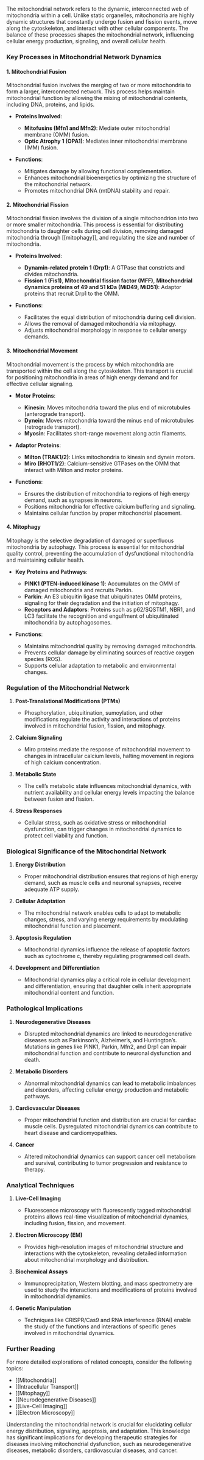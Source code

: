The mitochondrial network refers to the dynamic, interconnected web of mitochondria within a cell. Unlike static organelles, mitochondria are highly dynamic structures that constantly undergo fusion and fission events, move along the cytoskeleton, and interact with other cellular components. The balance of these processes shapes the mitochondrial network, influencing cellular energy production, signaling, and overall cellular health.

### Key Processes in Mitochondrial Network Dynamics

#### 1. Mitochondrial Fusion

Mitochondrial fusion involves the merging of two or more mitochondria to form a larger, interconnected network. This process helps maintain mitochondrial function by allowing the mixing of mitochondrial contents, including DNA, proteins, and lipids.

- **Proteins Involved**:
  - **Mitofusins (Mfn1 and Mfn2)**: Mediate outer mitochondrial membrane (OMM) fusion.
  - **Optic Atrophy 1 (OPA1)**: Mediates inner mitochondrial membrane (IMM) fusion.

- **Functions**:
  - Mitigates damage by allowing functional complementation.
  - Enhances mitochondrial bioenergetics by optimizing the structure of the mitochondrial network.
  - Promotes mitochondrial DNA (mtDNA) stability and repair.

#### 2. Mitochondrial Fission

Mitochondrial fission involves the division of a single mitochondrion into two or more smaller mitochondria. This process is essential for distributing mitochondria to daughter cells during cell division, removing damaged mitochondria through [[mitophagy]], and regulating the size and number of mitochondria.

- **Proteins Involved**:
  - **Dynamin-related protein 1 (Drp1)**: A GTPase that constricts and divides mitochondria.
  - **Fission 1 (Fis1)**, **Mitochondrial fission factor (MFF)**, **Mitochondrial dynamics proteins of 49 and 51 kDa (MiD49, MiD51)**: Adaptor proteins that recruit Drp1 to the OMM.

- **Functions**:
  - Facilitates the equal distribution of mitochondria during cell division.
  - Allows the removal of damaged mitochondria via mitophagy.
  - Adjusts mitochondrial morphology in response to cellular energy demands.

#### 3. Mitochondrial Movement

Mitochondrial movement is the process by which mitochondria are transported within the cell along the cytoskeleton. This transport is crucial for positioning mitochondria in areas of high energy demand and for effective cellular signaling.

- **Motor Proteins**:
  - **Kinesin**: Moves mitochondria toward the plus end of microtubules (anterograde transport).
  - **Dynein**: Moves mitochondria toward the minus end of microtubules (retrograde transport).
  - **Myosin**: Facilitates short-range movement along actin filaments.

- **Adaptor Proteins**:
  - **Milton (TRAK1/2)**: Links mitochondria to kinesin and dynein motors.
  - **Miro (RHOT1/2)**: Calcium-sensitive GTPases on the OMM that interact with Milton and motor proteins.

- **Functions**:
  - Ensures the distribution of mitochondria to regions of high energy demand, such as synapses in neurons.
  - Positions mitochondria for effective calcium buffering and signaling.
  - Maintains cellular function by proper mitochondrial placement.

#### 4. Mitophagy

Mitophagy is the selective degradation of damaged or superfluous mitochondria by autophagy. This process is essential for mitochondrial quality control, preventing the accumulation of dysfunctional mitochondria and maintaining cellular health.

- **Key Proteins and Pathways**:
  - **PINK1 (PTEN-induced kinase 1)**: Accumulates on the OMM of damaged mitochondria and recruits Parkin.
  - **Parkin**: An E3 ubiquitin ligase that ubiquitinates OMM proteins, signaling for their degradation and the initiation of mitophagy.
  - **Receptors and Adaptors**: Proteins such as p62/SQSTM1, NBR1, and LC3 facilitate the recognition and engulfment of ubiquitinated mitochondria by autophagosomes.

- **Functions**:
  - Maintains mitochondrial quality by removing damaged mitochondria.
  - Prevents cellular damage by eliminating sources of reactive oxygen species (ROS).
  - Supports cellular adaptation to metabolic and environmental changes.

### Regulation of the Mitochondrial Network

1. **Post-Translational Modifications (PTMs)**
   - Phosphorylation, ubiquitination, sumoylation, and other modifications regulate the activity and interactions of proteins involved in mitochondrial fusion, fission, and mitophagy.

2. **Calcium Signaling**
   - Miro proteins mediate the response of mitochondrial movement to changes in intracellular calcium levels, halting movement in regions of high calcium concentration.

3. **Metabolic State**
   - The cell’s metabolic state influences mitochondrial dynamics, with nutrient availability and cellular energy levels impacting the balance between fusion and fission.

4. **Stress Responses**
   - Cellular stress, such as oxidative stress or mitochondrial dysfunction, can trigger changes in mitochondrial dynamics to protect cell viability and function.

### Biological Significance of the Mitochondrial Network

1. **Energy Distribution**
   - Proper mitochondrial distribution ensures that regions of high energy demand, such as muscle cells and neuronal synapses, receive adequate ATP supply.

2. **Cellular Adaptation**
   - The mitochondrial network enables cells to adapt to metabolic changes, stress, and varying energy requirements by modulating mitochondrial function and placement.

3. **Apoptosis Regulation**
   - Mitochondrial dynamics influence the release of apoptotic factors such as cytochrome c, thereby regulating programmed cell death.

4. **Development and Differentiation**
   - Mitochondrial dynamics play a critical role in cellular development and differentiation, ensuring that daughter cells inherit appropriate mitochondrial content and function.

### Pathological Implications

1. **Neurodegenerative Diseases**
   - Disrupted mitochondrial dynamics are linked to neurodegenerative diseases such as Parkinson’s, Alzheimer’s, and Huntington’s. Mutations in genes like PINK1, Parkin, Mfn2, and Drp1 can impair mitochondrial function and contribute to neuronal dysfunction and death.

2. **Metabolic Disorders**
   - Abnormal mitochondrial dynamics can lead to metabolic imbalances and disorders, affecting cellular energy production and metabolic pathways.

3. **Cardiovascular Diseases**
   - Proper mitochondrial function and distribution are crucial for cardiac muscle cells. Dysregulated mitochondrial dynamics can contribute to heart disease and cardiomyopathies.

4. **Cancer**
   - Altered mitochondrial dynamics can support cancer cell metabolism and survival, contributing to tumor progression and resistance to therapy.

### Analytical Techniques

1. **Live-Cell Imaging**
   - Fluorescence microscopy with fluorescently tagged mitochondrial proteins allows real-time visualization of mitochondrial dynamics, including fusion, fission, and movement.

2. **Electron Microscopy (EM)**
   - Provides high-resolution images of mitochondrial structure and interactions with the cytoskeleton, revealing detailed information about mitochondrial morphology and distribution.

3. **Biochemical Assays**
   - Immunoprecipitation, Western blotting, and mass spectrometry are used to study the interactions and modifications of proteins involved in mitochondrial dynamics.

4. **Genetic Manipulation**
   - Techniques like CRISPR/Cas9 and RNA interference (RNAi) enable the study of the functions and interactions of specific genes involved in mitochondrial dynamics.

### Further Reading

For more detailed explorations of related concepts, consider the following topics:
- [[Mitochondria]]
- [[Intracellular Transport]]
- [[Mitophagy]]
- [[Neurodegenerative Diseases]]
- [[Live-Cell Imaging]]
- [[Electron Microscopy]]

Understanding the mitochondrial network is crucial for elucidating cellular energy distribution, signaling, apoptosis, and adaptation. This knowledge has significant implications for developing therapeutic strategies for diseases involving mitochondrial dysfunction, such as neurodegenerative diseases, metabolic disorders, cardiovascular diseases, and cancer.